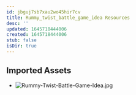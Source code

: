 ```yaml
---
id: jbguj7sb7xau2wo45hir7cv
title: Rummy_twist_battle_game_idea Resources
desc: ''
updated: 1645718444006
created: 1645718444006
stub: false
isDir: true
---
```

## Imported Assets
- ![Rummy-Twist-Battle-Game-Idea.jpg](/assets/rummy-twist-battle-game-idea-ji2jjbbutv83.jpg)
